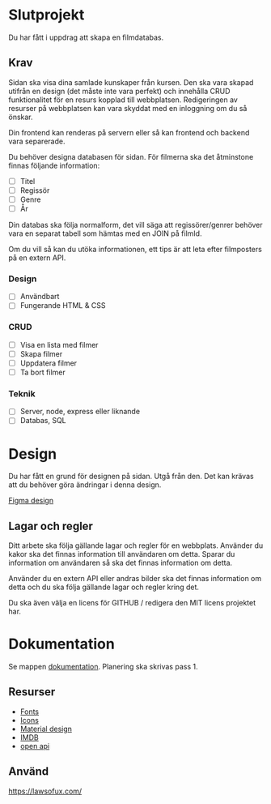 # Slutprojekt

Du har fått i uppdrag att skapa en filmdatabas.

## Krav

Sidan ska visa dina samlade kunskaper från kursen. Den ska vara skapad utifrån en design (det måste inte vara perfekt) och innehålla CRUD funktionalitet för en resurs kopplad till webbplatsen. Redigeringen av resurser på webbplatsen kan vara skyddat med en inloggning om du så önskar.

Din frontend kan renderas på servern eller så kan frontend och backend vara separerade.

Du behöver designa databasen för sidan. För filmerna ska det åtminstone finnas följande information:

- [ ] Titel
- [ ] Regissör
- [ ] Genre
- [ ] År

Din databas ska följa normalform, det vill säga att regissörer/genrer behöver vara en separat tabell som hämtas med en JOIN på filmId. 

Om du vill så kan du utöka informationen, ett tips är att leta efter filmposters på en extern API.

### Design
- [ ] Användbart
- [ ] Fungerande HTML & CSS

### CRUD
- [ ] Visa en lista med filmer
- [ ] Skapa filmer 
- [ ] Uppdatera filmer
- [ ] Ta bort filmer

### Teknik
- [ ] Server, node, express eller liknande
- [ ] Databas, SQL

# Design

Du har fått en grund för designen på sidan. Utgå från den.
Det kan krävas att du behöver göra ändringar i denna design.

[Figma design](https://www.figma.com/file/9og4l9GQP1uwQz31ohTjrH/movie?node-id=0%3A1)

## Lagar och regler

Ditt arbete ska följa gällande lagar och regler för en webbplats. Använder du kakor
ska det finnas information till användaren om detta. Sparar du information om
användaren så ska det finnas information om detta.

Använder du en extern API eller andras bilder ska det finnas information om detta
och du ska följa gällande lagar och regler kring det.

Du ska även välja en licens för GITHUB / redigera den MIT licens projektet har.

# Dokumentation

Se mappen [dokumentation](dokumentation/planering.md). Planering ska skrivas pass 1.

## Resurser

* [Fonts](https://fonts.google.com/share?selection.family=Archivo+Narrow|Six+Caps|Source+Sans+Pro)
* [Icons](https://fonts.google.com/icons)
* [Material design](https://material.io/resources/color/#!/?view.left=0&view.right=0&primary.color=263238&secondary.color=FFB300&secondary.text.color=424242&primary.text.color=F5F5F5)
* [IMDB](https://www.imdb.com/search/title/?groups=top_100&sort=user_rating,desc)
* [open api](http://www.omdbapi.com/)


## Använd

https://lawsofux.com/
